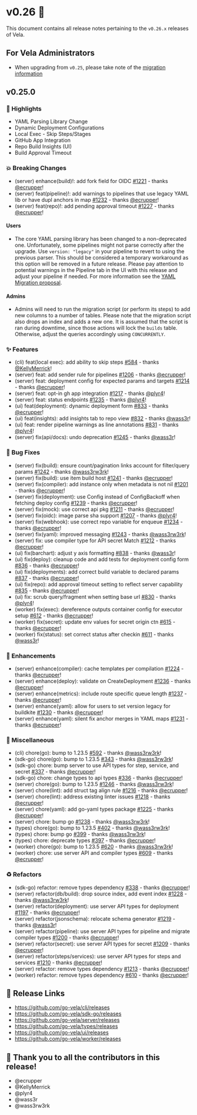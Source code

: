 # v0.26 🚀

This document contains all release notes pertaining to the `v0.26.x` releases of Vela.

## For Vela Administrators

- When upgrading from `v0.25`, please take note of the [migration information](/migrations/v0.26/README.md)

## v0.25.0

### 📣 Highlights

- YAML Parsing Library Change
- Dynamic Deployment Configurations
- Local Exec - Skip Steps/Stages
- GitHub App Integration
- Repo Build Insights (UI)
- Build Approval Timeout


### 💥 Breaking Changes

- (server) enhance(build)!: add fork field for OIDC [#1221](https://github.com/go-vela/server/commit/21761c91218d02852eb713f0b9c8ebce7c41ce55) - thanks [@ecrupper](https://github.com/ecrupper)!
- (server) feat(pipeline)!: add warnings to pipelines that use legacy YAML lib or have dupl anchors in map [#1232](https://github.com/go-vela/server/commit/4c9e836f917258884b9e48fd50184b8fe3700e29) - thanks [@ecrupper](https://github.com/ecrupper)!
- (server) feat(repo)!: add pending approval timeout [#1227](https://github.com/go-vela/server/commit/70ca430d969fd3b7ab2d85fde9b441498c295314) - thanks [@ecrupper](https://github.com/ecrupper)!

#### Users

- The core YAML parsing library has been changed to a non-deprecated one. Unfortunately, some pipelines might not parse correctly after the upgrade. Use `version: "legacy"` in your pipeline to revert to using the previous parser. This should be considered a temporary workaround as this option will be removed in a future release. Please pay attention to potential warnings in the Pipeline tab in the UI with this release and adjust your pipeline if needed. For more information see the [YAML Migration proposal](https://github.com/go-vela/community/blob/main/proposals/2024/12-04_yaml-migration.md).

#### Admins

- Admins will need to run the migration script (or perform its steps) to add new columns to a number of tables. Please note that the migration script also drops an index and adds a new one. It is assumed that the script is ran during downtime, since those actions will lock the `builds` table. Otherwise, adjust the queries accordingly using `CONCURRENTLY`.

### ✨ Features

- (cli) feat(local exec): add ability to skip steps [#584](https://github.com/go-vela/cli/commit/441e1bfa862dbe8baf3ae75a6970cf53c2134e0d) - thanks [@KellyMerrick](https://github.com/KellyMerrick)!
- (server) feat: add sender rule for pipelines [#1206](https://github.com/go-vela/server/commit/237ac81df496df552c0d629ecb0e9fff3b8b69d2) - thanks [@ecrupper](https://github.com/ecrupper)!
- (server) feat: deployment config for expected params and targets [#1214](https://github.com/go-vela/server/commit/fa06a475cd094cf9ea760df547e6ba1187151413) - thanks [@ecrupper](https://github.com/ecrupper)!
- (server) feat: opt-in gh app integration [#1217](https://github.com/go-vela/server/commit/f6dd71eae4734d3f917074cb4f0d43f372d7e1a4) - thanks [@plyr4](https://github.com/plyr4)!
- (server) feat: status endpoints [#1235](https://github.com/go-vela/server/commit/f34ffb90f061ce0f2bc2ec6ba2813d604ed7dfdf) - thanks [@plyr4](https://github.com/plyr4)!
- (ui) feat(deployment): dynamic deployment form [#833](https://github.com/go-vela/ui/commit/cb16332ae1c8611ce83994f3e29695f3ec57a361) - thanks [@ecrupper](https://github.com/ecrupper)!
- (ui) feat(insights): add insights tab to repo view [#832](https://github.com/go-vela/ui/commit/c633f977c5989ef0f4b96884696c782f70f95857) - thanks [@wass3r](https://github.com/wass3r)!
- (ui) feat: render pipeline warnings as line annotations [#831](https://github.com/go-vela/ui/commit/1c2b091577e5ae5d9902b78ed9e9018fc36c9a19) - thanks [@plyr4](https://github.com/plyr4)!
- (server) fix(api/docs): undo deprecation [#1245](https://github.com/go-vela/server/commit/809014928062597ad2d0248e32b0b9f764e38fb7) - thanks [@wass3r](https://github.com/wass3r)!

### 🐛 Bug Fixes

- (server) fix(build): ensure count/pagination links account for filter/query params [#1242](https://github.com/go-vela/server/commit/3997d686a0bd6f9311e355c708de30c872d9029c) - thanks [@wass3rw3rk](https://github.com/wass3rw3rk)!
- (server) fix(build): use item build host [#1241](https://github.com/go-vela/server/commit/3e8f18bc15bd17091e45ae29291487c9d081faf5) - thanks [@ecrupper](https://github.com/ecrupper)!
- (server) fix(compiler): add instance only when metadata is not nil [#1201](https://github.com/go-vela/server/commit/248b3a3ecf4b92334a98233154e238f07853b85c) - thanks [@ecrupper](https://github.com/ecrupper)!
- (server) fix(deployment): use Config instead of ConfigBackoff when fetching deploy config [#1239](https://github.com/go-vela/server/commit/fb2f8cf5d6b20ba020bebf3149b99ec768fb7f31) - thanks [@ecrupper](https://github.com/ecrupper)!
- (server) fix(mock): use correct api pkg [#1211](https://github.com/go-vela/server/commit/cb37db9087c54fe58ae378143f4f948b7913495d) - thanks [@ecrupper](https://github.com/ecrupper)!
- (server) fix(oidc): image parse sha support [#1207](https://github.com/go-vela/server/commit/b0e091f4b617c056d1184f8d7dde0e391caaf8de) - thanks [@plyr4](https://github.com/plyr4)!
- (server) fix(webhook): use correct repo variable for enqueue [#1234](https://github.com/go-vela/server/commit/90cd347e5584f9e370f39ede6305af8915217e0e) - thanks [@ecrupper](https://github.com/ecrupper)!
- (server) fix(yaml): improved messaging [#1243](https://github.com/go-vela/server/commit/fe9bcaf789015ba26b9c4ef7261bd71f16e81211) - thanks [@wass3rw3rk](https://github.com/wass3rw3rk)!
- (server) fix: use compiler type for API secret Match [#1212](https://github.com/go-vela/server/commit/72b59eb8001851e4896e50197cce88d213716f4b) - thanks [@ecrupper](https://github.com/ecrupper)!
- (ui) fix(barchart): adjust y axis formatting [#838](https://github.com/go-vela/ui/commit/302a7e05afc9e651029c695285e66fd24755dd96) - thanks [@wass3r](https://github.com/wass3r)!
- (ui) fix(deploy): cleanup code and add tests for deployment config form [#836](https://github.com/go-vela/ui/commit/bad7d38fab292267a0398de9fef9459d0e287c2d) - thanks [@ecrupper](https://github.com/ecrupper)!
- (ui) fix(deployments): add correct build variable to declared params [#837](https://github.com/go-vela/ui/commit/db5e56282e6922b3b78bc51983c451ebb4441def) - thanks [@ecrupper](https://github.com/ecrupper)!
- (ui) fix(repo): add approval timeout setting to reflect server capability [#835](https://github.com/go-vela/ui/commit/6f15c96cd7ad814a131694f8e442b6739ac0bafb) - thanks [@ecrupper](https://github.com/ecrupper)!
- (ui) fix: scrub query/fragment when setting base url [#830](https://github.com/go-vela/ui/commit/1ad20eb075faf0d82f5f5a96e66f1cd6b5a331cf) - thanks [@plyr4](https://github.com/plyr4)!
- (worker) fix(exec): dereference outputs container config for executor setup [#612](https://github.com/go-vela/worker/commit/402d3d096cbc61969865971c3b242a48d840a7e7) - thanks [@ecrupper](https://github.com/ecrupper)!
- (worker) fix(secret): update env values for secret origin ctn [#615](https://github.com/go-vela/worker/commit/3f3b424037fdf38829dd0c2eacbb981bee2507f2) - thanks [@ecrupper](https://github.com/ecrupper)!
- (worker) fix(status): set correct status after checkin [#611](https://github.com/go-vela/worker/commit/04b2f56074359689503cf667b0afe92533ee5a7f) - thanks [@wass3r](https://github.com/wass3r)!

### 🚸 Enhancements

- (server) enhance(compiler): cache templates per compilation [#1224](https://github.com/go-vela/server/commit/aa973fe1c3b4386871d2eb2b4f6a60a9704596dd) - thanks [@ecrupper](https://github.com/ecrupper)!
- (server) enhance(deploy): validate on CreateDeployment [#1236](https://github.com/go-vela/server/commit/355199f88f4c32b6c269c552b0b5afeb2e53cd72) - thanks [@ecrupper](https://github.com/ecrupper)!
- (server) enhance(metrics): include route specific queue length [#1237](https://github.com/go-vela/server/commit/57815f72c5a76d3b5b7cced35a22749ac8a532ee) - thanks [@ecrupper](https://github.com/ecrupper)!
- (server) enhance(yaml): allow for users to set version legacy for buildkite [#1230](https://github.com/go-vela/server/commit/72319ae4ce75eb935da7a5bef642bca52294508e) - thanks [@ecrupper](https://github.com/ecrupper)!
- (server) enhance(yaml): silent fix anchor merges in YAML maps [#1231](https://github.com/go-vela/server/commit/794c666635c5d5137225c6b8fd1f7e4a6414e2da) - thanks [@ecrupper](https://github.com/ecrupper)!

### 🔧 Miscellaneous

- (cli) chore(go): bump to 1.23.5 [#592](https://github.com/go-vela/cli/commit/424da2ff763fe7d55cc2a130ec0e3af877788d3b) - thanks [@wass3rw3rk](https://github.com/wass3rw3rk)!
- (sdk-go) chore(go): bump to 1.23.5 [#343](https://github.com/go-vela/sdk-go/commit/981c9bfa18f4e96697bdc2b43f0b9d7ecbcc584f) - thanks [@wass3rw3rk](https://github.com/wass3rw3rk)!
- (sdk-go) chore: bump server to use API types for step, service, and secret [#337](https://github.com/go-vela/sdk-go/commit/0d47b4597aafea0fe3d79bff4ce4b118797581cf) - thanks [@ecrupper](https://github.com/ecrupper)!
- (sdk-go) chore: change types to api types [#336](https://github.com/go-vela/sdk-go/commit/7665967590a9e35a2eb459eab69284ff85cd9400) - thanks [@ecrupper](https://github.com/ecrupper)!
- (server) chore(go): bump to 1.23.5 [#1246](https://github.com/go-vela/server/commit/13fe6f839a65663c8dcb5b933195de8ca0d63b24) - thanks [@wass3rw3rk](https://github.com/wass3rw3rk)!
- (server) chore(lint): add struct tag align rule [#1216](https://github.com/go-vela/server/commit/f463fc9de609b772c4d21fc84789e18cbb419bb4) - thanks [@ecrupper](https://github.com/ecrupper)!
- (server) chore(lint): address existing linter issues [#1218](https://github.com/go-vela/server/commit/9a4003b4acc4062127169024ab4f4d0bcad56937) - thanks [@ecrupper](https://github.com/ecrupper)!
- (server) chore(yaml): add go-yaml types package [#1225](https://github.com/go-vela/server/commit/fa93fa875ade5508e90dc82032a0a6ac505a8949) - thanks [@ecrupper](https://github.com/ecrupper)!
- (server) chore: bump go [#1238](https://github.com/go-vela/server/commit/7d74bfcffad114994dbd92acd14791d7c789372a) - thanks [@wass3rw3rk](https://github.com/wass3rw3rk)!
- (types) chore(go): bump to 1.23.5 [#402](https://github.com/go-vela/types/commit/bacfdc471fff5f4aae88e721e2c197aff71ac26e) - thanks [@wass3rw3rk](https://github.com/wass3rw3rk)!
- (types) chore: bump go [#399](https://github.com/go-vela/types/commit/02baf796d0f15ac2f570a5cbb9d7a5d342f1ca25) - thanks [@wass3rw3rk](https://github.com/wass3rw3rk)!
- (types) chore: deprecate types [#397](https://github.com/go-vela/types/commit/3fb7af6c02dcfeedae2eed98f37092544abf0d56) - thanks [@ecrupper](https://github.com/ecrupper)!
- (worker) chore(go): bump to 1.23.5 [#620](https://github.com/go-vela/worker/commit/fc33b225ccccf79d53a485ee28930abbdbf5f6e4) - thanks [@wass3rw3rk](https://github.com/wass3rw3rk)!
- (worker) chore: use server API and compiler types [#609](https://github.com/go-vela/worker/commit/0e10f28918e44a33c535e5e7b72c9e102424ec6c) - thanks [@ecrupper](https://github.com/ecrupper)!

### ♻️ Refactors

- (sdk-go) refactor: remove types dependency [#338](https://github.com/go-vela/sdk-go/commit/b9de2ce2abea05260ae91b688cc7e6e12ff40750) - thanks [@ecrupper](https://github.com/ecrupper)!
- (server) refactor(db/build): drop source index, add event index [#1228](https://github.com/go-vela/server/commit/ada42d56a7837cbe51943dd27f1252f748d300e0) - thanks [@wass3rw3rk](https://github.com/wass3rw3rk)!
- (server) refactor(deployment): use server API types for deployment [#1197](https://github.com/go-vela/server/commit/79667fd483f21daeb8366b09d1927bca507139f4) - thanks [@ecrupper](https://github.com/ecrupper)!
- (server) refactor(jsonschema): relocate schema generator [#1219](https://github.com/go-vela/server/commit/355107dec2300fde1ecd191be39e5a7620aa0078) - thanks [@wass3r](https://github.com/wass3r)!
- (server) refactor(pipeline): use server API types for pipeline and migrate compiler types [#1200](https://github.com/go-vela/server/commit/67a8e47f475e391260de330bd41379855843391f) - thanks [@ecrupper](https://github.com/ecrupper)!
- (server) refactor(secret): use server API types for secret [#1209](https://github.com/go-vela/server/commit/37f2c35301f3afea51fa66479f4f643e5f6d1559) - thanks [@ecrupper](https://github.com/ecrupper)!
- (server) refactor(steps/services): use server API types for steps and services [#1210](https://github.com/go-vela/server/commit/c701bd820081a129cef045105d677eddde5a3b1c) - thanks [@ecrupper](https://github.com/ecrupper)!
- (server) refactor: remove types dependency [#1213](https://github.com/go-vela/server/commit/a2b0d9146d65b76a1e307486424f5bfc8acffae6) - thanks [@ecrupper](https://github.com/ecrupper)!
- (worker) refactor: remove types dependency [#610](https://github.com/go-vela/worker/commit/3db6801bfd102b410a27ebe6fc1d7e3209ae6e0c) - thanks [@ecrupper](https://github.com/ecrupper)!

## 🔗 Release Links

- https://github.com/go-vela/cli/releases
- https://github.com/go-vela/sdk-go/releases
- https://github.com/go-vela/server/releases
- https://github.com/go-vela/types/releases
- https://github.com/go-vela/ui/releases
- https://github.com/go-vela/worker/releases

## 💟 Thank you to all the contributors in this release!

- @ecrupper
- @KellyMerrick
- @plyr4
- @wass3r
- @wass3rw3rk
